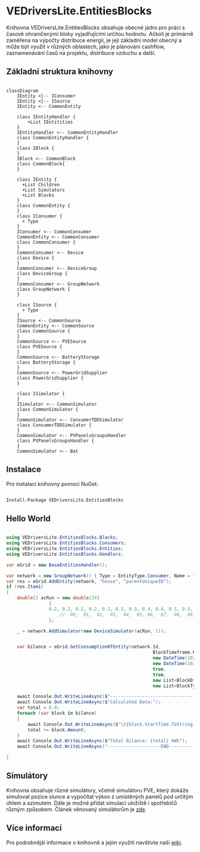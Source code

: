 ﻿# VEDriversLite.EntitiesBlocks

Knihovna VEDriversLite.EntitiesBlocks obsahuje obecné jádro pro práci s časově ohraničenými bloky vyjadřujícími určitou hodnotu. Ačkoli je primárně zaměřena na výpočty distribuce energií, je její základní model obecný a může být využit v různých oblastech, jako je plánování cashflow, zaznamenávání časů na projektu, distribuce vzduchu a další.


## Základní struktura knihovny

```mermaid

classDiagram
    IEntity <|-- IConsumer
    IEntity <|-- ISource
    IEntity <-- CommonEntity

    class IEntityHandler {
        +List IEntitities
    }
    IEntityHandler <-- CommonEntityHandler
    class CommonEntityHandler {
    }
    class IBlock {
    }
    IBlock <-- CommonBlock 
    class CommonBlock{
    }

    class IEntity {
      +List Children
      +List Simulators 
      +List Blocks
    }
    class CommonEntity {
    }
    class IConsumer {
      + Type
    }
    IConsumer <-- CommonConsumer
    CommonEntity <-- CommonConsumer
    class CommonConsumer {
    }
    CommonConsumer <-- Device
    class Device {
    }
    CommonConsumer <-- DeviceGroup
    class DeviceGroup {
    }
    CommonConsumer <-- GroupNetwork
    class GroupNetwork {
    }

    class ISource {
      + Type
    }
    ISource <-- CommonSource
    CommonEntity <-- CommonSource
    class CommonSource {
    }
    CommonSource <-- PVESource
    class PVESource {
    }
    CommonSource <-- BatteryStorage
    class BatteryStorage {
    }
    CommonSource <-- PowerGridSupplier
    class PowerGridSupplier {
    }

    class ISimulator {
    }
    ISimulator <-- CommonSimulator
    class CommonSimulator {
    }
    CommonSimulator <-- ConsumerTDDSimulator
    class ConsumerTDDSimulator {
    }
    CommonSimulator <-- PVPanelsGroupsHandler
    class PVPanelsGroupsHandler {
    }
    CommonSimulator <-- Bat

```

## Instalace

Pro instalaci knihovny pomocí NuGet:

```bash

Install-Package VEDriversLite.EntitiesBlocks

```

## Hello World
```csharp

using VEDriversLite.EntitiesBlocks.Blocks;
using VEDriversLite.EntitiesBlocks.Consumers;
using VEDriversLite.EntitiesBlocks.Entities;
using VEDriversLite.EntitiesBlocks.Handlers;

var eGrid = new BaseEntitiesHandler();

var network = new GroupNetwork() { Type = EntityType.Consumer, Name = "house", ParentId = "parentUniqueID" };
var res = eGrid.AddEntity(network, "house", "parentUniqueID");
if (res.Item1)
{
    double[] acRun = new double[24]
                {
                0.2, 0.2, 0.2, 0.2, 0.2, 0.3, 0.3, 0.4, 0.4, 0.5, 0.5, 0.5, 0.5, 0.5, 0.5, 0.5, 0.4, 0.4, 0.3, 0.3, 0.2, 0.2, 0.2, 0.2
                    //  00,  01,  02,  03,  04,  05, 06,  07,  08,  09,  10,  11,  12,  13,  14,  15,  16,  17,  18,  19,  20,  21,  22,  23 
                };

    _ = network.AddSimulator(new DeviceSimulator(acRun, 1));


    var bilance = eGrid.GetConsumptionOfEntity(network.Id,
                                                       BlockTimeframe.Hour,
                                                       new DateTime(2023,09,24),
                                                       new DateTime(2023,09,25),
                                                       true,
                                                       true,
                                                       new List<BlockDirection>() { BlockDirection.Created, BlockDirection.Consumed },
                                                       new List<BlockType>() { BlockType.Simulated });

    await Console.Out.WriteLineAsync($"---------------------------------------:");
    await Console.Out.WriteLineAsync($"Calculated Data:");
    var total = 0.0;
    foreach (var block in bilance)
    {
        await Console.Out.WriteLineAsync($"\t{block.StartTime.ToString("yyyy_MM_dd-hh:mm")} - {block.EndTime.ToString("yyyy_MM_dd-hh:mm")}, Amount: {Math.Round(block.Amount, 2)} kWh.");
        total += block.Amount;
    }
    await Console.Out.WriteLineAsync($"Total Bilance: {total} kWh");
    await Console.Out.WriteLineAsync("--------------------END------------------:");

}

```

## Simulátory

Knihovna obsahuje různé simulátory, včetně simulátoru PVE, který dokáže simulovat pozice slunce a vypočítat výkon z umístěných panelů pod určitým úhlem a azimutem. Dále je možné přidat simulaci uložiště i spotřebičů různým způsobem. Článek věnovaný simulátorům je [zde](https://github.com/fyziktom/VirtualEconomyFramework/wiki/EntitiesBlocks---Simul%C3%A1tory-za%C5%99%C3%ADzen%C3%AD).


## Více informací

Pro podrobnější informace o knihovně a jejím využití navštivte naši [wiki](https://github.com/fyziktom/VirtualEconomyFramework/wiki#entitiesblocks).
